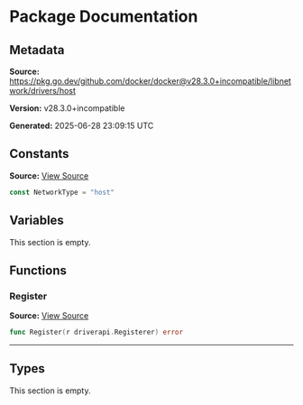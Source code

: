 # Package Documentation

## Metadata

**Source:** https://pkg.go.dev/github.com/docker/docker@v28.3.0+incompatible/libnetwork/drivers/host

**Version:** v28.3.0+incompatible

**Generated:** 2025-06-28 23:09:15 UTC

## Constants

**Source:** [View Source](https://github.com/docker/docker/blob/v28.3.0/libnetwork/drivers/host/host.go#L12)

```go
const NetworkType = "host"
```

## Variables

This section is empty.

## Functions

### Register

**Source:** [View Source](https://github.com/docker/docker/blob/v28.3.0/libnetwork/drivers/host/host.go#L19)  

```go
func Register(r driverapi.Registerer) error
```

---

## Types

This section is empty.

